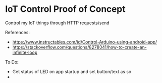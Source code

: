# IoT Control Proof of Concept
Control my IoT things through HTTP requests/send

References:
- https://www.instructables.com/id/Control-Arduino-using-android-app/
- https://stackoverflow.com/questions/8278041/how-to-create-an-infinite-loop

To Do: 
- Get status of LED on app startup and set button/text as so
- 
